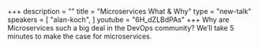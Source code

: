 +++
description = ""
title = "Microservices What & Why"
type = "new-talk"
speakers = [
        "alan-koch",
]
youtube = "6H_dZLBdPAs"
+++
Why are Microservices such a big deal in the DevOps community?  We’ll take 5 minutes to make the case for microservices.